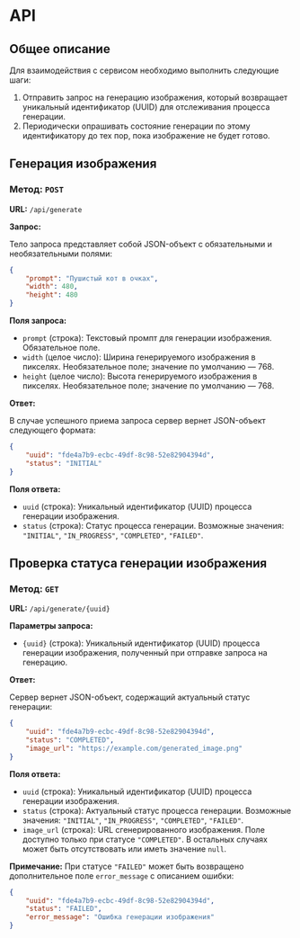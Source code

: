 # API

## Общее описание

Для взаимодействия с сервисом необходимо выполнить следующие шаги:

1. Отправить запрос на генерацию изображения, который возвращает уникальный идентификатор (UUID) для отслеживания процесса генерации.
2. Периодически опрашивать состояние генерации по этому идентификатору до тех пор, пока изображение не будет готово.

## Генерация изображения

### Метод: `POST`

**URL:** `/api/generate`

**Запрос:**

Тело запроса представляет собой JSON-объект с обязательными и необязательными полями:

```json
{
    "prompt": "Пушистый кот в очках",
    "width": 480,
    "height": 480
}
```

**Поля запроса:**

-   `prompt` (строка): Текстовый промпт для генерации изображения. Обязательное поле.
-   `width` (целое число): Ширина генерируемого изображения в пикселях. Необязательное поле; значение по умолчанию — 768.
-   `height` (целое число): Высота генерируемого изображения в пикселях. Необязательное поле; значение по умолчанию — 768.

**Ответ:**

В случае успешного приема запроса сервер вернет JSON-объект следующего формата:

```json
{
    "uuid": "fde4a7b9-ecbc-49df-8c98-52e82904394d",
    "status": "INITIAL"
}
```

**Поля ответа:**

-   `uuid` (строка): Уникальный идентификатор (UUID) процесса генерации изображения.
-   `status` (строка): Статус процесса генерации. Возможные значения: `"INITIAL"`, `"IN_PROGRESS"`, `"COMPLETED"`, `"FAILED"`.

## Проверка статуса генерации изображения

### Метод: `GET`

**URL:** `/api/generate/{uuid}`

**Параметры запроса:**

-   `{uuid}` (строка): Уникальный идентификатор (UUID) процесса генерации изображения, полученный при отправке запроса на генерацию.

**Ответ:**

Сервер вернет JSON-объект, содержащий актуальный статус генерации:

```json
{
    "uuid": "fde4a7b9-ecbc-49df-8c98-52e82904394d",
    "status": "COMPLETED",
    "image_url": "https://example.com/generated_image.png"
}
```

**Поля ответа:**

-   `uuid` (строка): Уникальный идентификатор (UUID) процесса генерации изображения.
-   `status` (строка): Актуальный статус процесса генерации. Возможные значения: `"INITIAL"`, `"IN_PROGRESS"`, `"COMPLETED"`, `"FAILED"`.
-   `image_url` (строка): URL сгенерированного изображения. Поле доступно только при статусе `"COMPLETED"`. В остальных случаях может быть отсутствовать или иметь значение `null`.

**Примечание:** При статусе `"FAILED"` может быть возвращено дополнительное поле `error_message` с описанием ошибки:

```json
{
    "uuid": "fde4a7b9-ecbc-49df-8c98-52e82904394d",
    "status": "FAILED",
    "error_message": "Ошибка генерации изображения"
}
```
